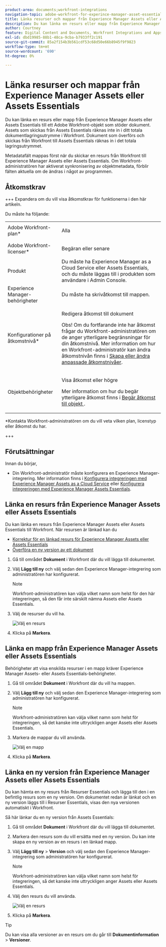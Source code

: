 ```yaml
---
product-area: documents;workfront-integrations
navigation-topic: adobe-workfront-for-experince-manager-asset-essentials
title: Länka resurser och mappar från Experience Manager Assets eller Assets Essentials
description: Du kan länka en resurs eller mapp från Experience Manager Assets eller Assets Essentials till ett Adobe Workfront-objekt som stöder dokument. Assets som skickas från Assets Essentials räknas inte in i ditt totala dokumentlagringsutrymme i Workfront. Dokument som överförs och skickas från Workfront till Assets Essentials räknas in i det totala lagringsutrymmet.
author: Courtney
feature: Digital Content and Documents, Workfront Integrations and Apps
exl-id: dbd19985-88b1-48ca-9cba-b7933ff2c191
source-git-commit: 85a2f154b3b561cdf53c68d50e66b8945f9f9823
workflow-type: tm+mt
source-wordcount: '690'
ht-degree: 0%

---
```


# Länka resurser och mappar från Experience Manager Assets eller Assets Essentials

Du kan länka en resurs eller mapp från Experience Manager Assets eller Assets Essentials till ett Adobe Workfront-objekt som stöder dokument. Assets som skickas från Assets Essentials räknas inte in i ditt totala dokumentlagringsutrymme i Workfront. Dokument som överförs och skickas från Workfront till Assets Essentials räknas in i det totala lagringsutrymmet.

Metadatafält mappas först när du skickar en resurs från Workfront till Experience Manager Assets eller Assets Essentials. Om Workfront-administratören har aktiverat synkronisering av objektmetadata, förblir fälten aktuella om de ändras i något av programmen.

## Åtkomstkrav

+++ Expandera om du vill visa åtkomstkrav för funktionerna i den här artikeln.

Du måste ha följande:

<table style="table-layout:auto"> 
 <col> 
 <col> 
 <tbody> 
  <tr> 
   <td role="rowheader">Adobe Workfront-plan*</td> 
   <td> <p> Alla</p> </td> 
  </tr> 
  <tr> 
   <td role="rowheader">Adobe Workfront-licenser*</td> 
   <td> <p>Begäran eller senare</p> </td> 
  </tr> 
  <tr> 
   <td role="rowheader">Produkt</td> 
   <td>Du måste ha Experience Manager as a Cloud Service eller Assets Essentials, och du måste läggas till i produkten som användare i Admin Console.</td> 
  </tr> 
   <tr> 
    <td role="rowheader">Experience Manager-behörigheter</td> 
    <td>Du måste ha skrivåtkomst till mappen.</td> 
   </tr>
  <tr> 
   <td role="rowheader">Konfigurationer på åtkomstnivå*</td> 
   <td> <p>Redigera åtkomst till dokument</p> <p>Obs! Om du fortfarande inte har åtkomst frågar du Workfront-administratören om de anger ytterligare begränsningar för din åtkomstnivå. Mer information om hur en Workfront-administratör kan ändra åtkomstnivån finns i <a href="../../administration-and-setup/add-users/configure-and-grant-access/create-modify-access-levels.md" class="MCXref xref">Skapa eller ändra anpassade åtkomstnivåer</a>.</p> </td> 
  </tr> 
  <tr> 
   <td role="rowheader">Objektbehörigheter</td> 
   <td> <p>Visa åtkomst eller högre</p> <p>Mer information om hur du begär ytterligare åtkomst finns i <a href="../../workfront-basics/grant-and-request-access-to-objects/request-access.md" class="MCXref xref">Begär åtkomst till objekt </a>.</p> </td> 
  </tr> 
 </tbody> 
</table>

&#42;Kontakta Workfront-administratören om du vill veta vilken plan, licenstyp eller åtkomst du har.

+++

## Förutsättningar

Innan du börjar,

* Din Workfront-administratör måste konfigurera en Experience Manager-integrering. Mer information finns i [Konfigurera integreringen med Experience Manager Assets as a Cloud Service](/help/quicksilver/administration-and-setup/configure-integrations/configure-aacs-integration.md) eller [Konfigurera integreringen med Experience Manager Assets Essentials](/help/quicksilver/documents/adobe-workfront-for-experience-manager-assets-essentials/setup-asset-essentials.md).

## Länka en resurs från Experience Manager Assets eller Assets Essentials

Du kan länka en resurs från Experience Manager Assets eller Assets Essentials till Workfront. När resursen är länkad kan du

* [Korrektur för en länkad resurs för Experience Manager Assets eller Assets Essentials](../../documents/adobe-workfront-for-experience-manager-assets-essentials/proof-linked-asset-aem.md)
* [Överföra en ny version av ett dokument](../../documents/managing-documents/upload-new-document-version.md)

1. Gå till området **Dokument** i Workfront där du vill lägga till dokumentet.
1. Välj **Lägg till ny** och välj sedan den Experience Manager-integrering som administratören har konfigurerat.

   >[!NOTE]
   >
   >Workfront-administratören kan välja vilket namn som helst för den här integreringen, så den får inte särskilt nämna Assets eller Assets Essentials.

1. Välj de resurser du vill ha.

   ![Välj en resurs](assets/select-an-asset.png)

1. Klicka på **Markera**.

## Länka en mapp från Experience Manager Assets eller Assets Essentials

Behörigheter att visa enskilda resurser i en mapp kräver Experience Manager Assets- eller Assets Essentials-behörigheter.

1. Gå till området **Dokument** i Workfront där du vill ha mappen.
1. Välj **Lägg till ny** och välj sedan den Experience Manager-integrering som administratören har konfigurerat.

   >[!NOTE]
   >
   >Workfront-administratören kan välja vilket namn som helst för integreringen, så det kanske inte uttryckligen anger Assets eller Assets Essentials.

1. Markera de mappar du vill använda.

   ![Välj en mapp](assets/select-a-folder.png)

1. Klicka på **Markera**.

## Länka en ny version från Experience Manager Assets eller Assets Essentials

Du kan hämta en ny resurs från Resurser Essentials och lägga till den i en befintlig resurs som en ny version. Om dokumentet redan är länkat och en ny version läggs till i Resurser Essentials, visas den nya versionen automatiskt i Workfront.

Så här länkar du en ny version från Assets Essentials:

1. Gå till området **Dokument** i Workfront där du vill lägga till dokumentet.
1. Markera den resurs som du vill ersätta med en ny version. Du kan inte skapa en ny version av en resurs i en länkad mapp.
1. Välj **Lägg till ny** > **Version** och välj sedan den Experience Manager-integrering som administratören har konfigurerat.

   >[!NOTE]
   >
   >Workfront-administratören kan välja vilket namn som helst för integreringen, så det kanske inte uttryckligen anger Assets eller Assets Essentials.

1. Välj den resurs du vill använda.

   ![Välj en resurs](assets/select-an-asset.png)

1. Klicka på **Markera**.

>[!TIP]
>
>Du kan visa alla versioner av en resurs om du går till **Dokumentinformation** > **Versioner**.
